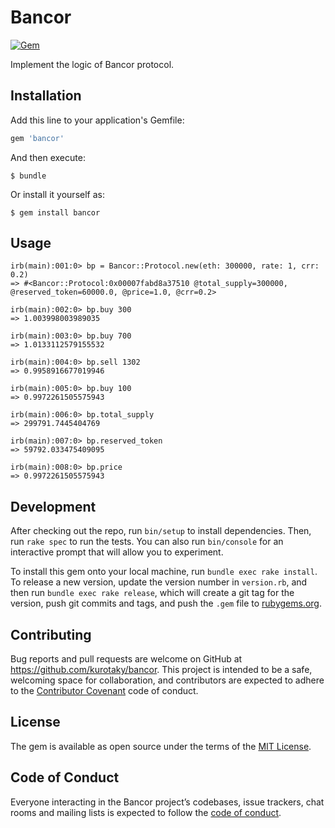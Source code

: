 # Bancor
[![Gem](https://img.shields.io/gem/v/bancor.svg?style=flat-square)](https://rubygems.org/gems/bancor)

Implement the logic of Bancor protocol.

## Installation

Add this line to your application's Gemfile:

```ruby
gem 'bancor'
```

And then execute:

    $ bundle

Or install it yourself as:

    $ gem install bancor

## Usage

```
irb(main):001:0> bp = Bancor::Protocol.new(eth: 300000, rate: 1, crr: 0.2)
=> #<Bancor::Protocol:0x00007fabd8a37510 @total_supply=300000, @reserved_token=60000.0, @price=1.0, @crr=0.2>

irb(main):002:0> bp.buy 300
=> 1.003998003989035

irb(main):003:0> bp.buy 700
=> 1.0133112579155532

irb(main):004:0> bp.sell 1302
=> 0.9958916677019946

irb(main):005:0> bp.buy 100
=> 0.9972261505575943

irb(main):006:0> bp.total_supply
=> 299791.7445404769

irb(main):007:0> bp.reserved_token
=> 59792.033475409095

irb(main):008:0> bp.price
=> 0.9972261505575943
```

## Development

After checking out the repo, run `bin/setup` to install dependencies. Then, run `rake spec` to run the tests. You can also run `bin/console` for an interactive prompt that will allow you to experiment.

To install this gem onto your local machine, run `bundle exec rake install`. To release a new version, update the version number in `version.rb`, and then run `bundle exec rake release`, which will create a git tag for the version, push git commits and tags, and push the `.gem` file to [rubygems.org](https://rubygems.org).

## Contributing

Bug reports and pull requests are welcome on GitHub at https://github.com/kurotaky/bancor. This project is intended to be a safe, welcoming space for collaboration, and contributors are expected to adhere to the [Contributor Covenant](http://contributor-covenant.org) code of conduct.

## License

The gem is available as open source under the terms of the [MIT License](https://opensource.org/licenses/MIT).

## Code of Conduct

Everyone interacting in the Bancor project’s codebases, issue trackers, chat rooms and mailing lists is expected to follow the [code of conduct](https://github.com/kurotaky/bancor/blob/master/CODE_OF_CONDUCT.md).
